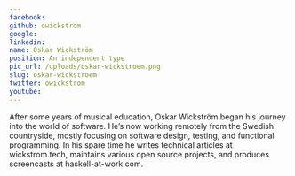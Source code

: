 ```yaml
---
facebook: 
github: owickstrom
google: 
linkedin: 
name: Oskar Wickström
position: An independent type
pic_url: /uploads/oskar-wickstroem.png
slug: oskar-wickstroem
twitter: owickstrom
youtube: 
---
```

<p>After some years of musical education, Oskar Wickstr&ouml;m began his journey into the world of software. He&rsquo;s now working remotely from the Swedish countryside, mostly focusing on software design, testing, and functional programming. In his spare time he writes technical articles at wickstrom.tech, maintains various open source projects, and produces screencasts at haskell-at-work.com.</p>
